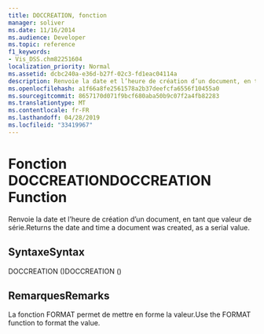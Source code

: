 ```yaml
---
title: DOCCREATION, fonction
manager: soliver
ms.date: 11/16/2014
ms.audience: Developer
ms.topic: reference
f1_keywords:
- Vis_DSS.chm82251604
localization_priority: Normal
ms.assetid: dcbc240a-e36d-b27f-02c3-fd1eac04114a
description: Renvoie la date et l’heure de création d’un document, en tant que valeur de série.
ms.openlocfilehash: a1f66a8fe2561578a2b37deefcfa6556f10455a0
ms.sourcegitcommit: 8657170d071f9bcf680aba50b9c07f2a4fb82283
ms.translationtype: MT
ms.contentlocale: fr-FR
ms.lasthandoff: 04/28/2019
ms.locfileid: "33419967"
---
```

# <a name="doccreation-function"></a><span data-ttu-id="a4b40-103">Fonction DOCCREATION</span><span class="sxs-lookup"><span data-stu-id="a4b40-103">DOCCREATION Function</span></span>

<span data-ttu-id="a4b40-104">Renvoie la date et l’heure de création d’un document, en tant que valeur de série.</span><span class="sxs-lookup"><span data-stu-id="a4b40-104">Returns the date and time a document was created, as a serial value.</span></span>
  
## <a name="syntax"></a><span data-ttu-id="a4b40-105">Syntaxe</span><span class="sxs-lookup"><span data-stu-id="a4b40-105">Syntax</span></span>

<span data-ttu-id="a4b40-106">DOCCREATION ()</span><span class="sxs-lookup"><span data-stu-id="a4b40-106">DOCCREATION ()</span></span>
  
## <a name="remarks"></a><span data-ttu-id="a4b40-107">Remarques</span><span class="sxs-lookup"><span data-stu-id="a4b40-107">Remarks</span></span>

<span data-ttu-id="a4b40-108">La fonction FORMAT permet de mettre en forme la valeur.</span><span class="sxs-lookup"><span data-stu-id="a4b40-108">Use the FORMAT function to format the value.</span></span> 
  

